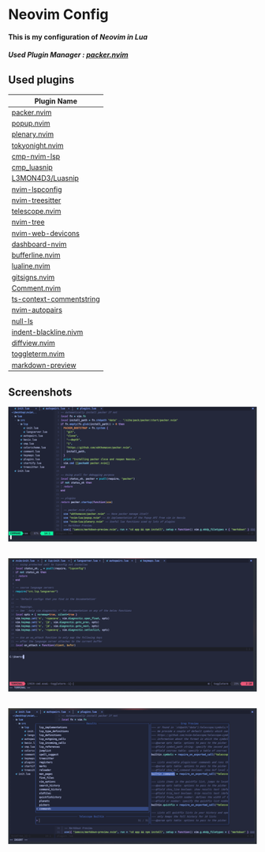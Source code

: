 # Neovim Config
#### This is my configuration of ***Neovim in Lua***

##### **Used Plugin Manager** : [packer.nvim](https://github.com/wbthomason/packer.nvim)

## Used plugins 
| Plugin Name                                                             
|------------------------------------------------------------------- 
| [packer.nvim](https://github.com/wbthomason/packer.nvim)
| [popup.nvim](https://github.com/nvim-lua/popup.nvim) 
| [plenary.nvim](https://github.com/nvim-lua/plenary.nvim) 
| [tokyonight.nvim](https://github.com/folke/tokyonight.nvim) 
| [cmp-nvim-lsp](https://github.com/hrsh7th/cmp-nvim-lsp) 
| [cmp_luasnip](https://github.com/saadparwaiz1/cmp_luasnip) 
| [L3MON4D3/Luasnip](https://github.com/L3MON4D3/LuaSnip) 
| [nvim-lspconfig](https://github.com/neovim/nvim-lspconfig) 
| [nvim-treesitter](https://github.com/nvim-treesitter/nvim-treesitter) 
| [telescope.nvim](https://github.com/nvim-telescope/telescope.nvim) 
| [nvim-tree](https://github.com/kyazdani42/nvim-tree.lua) 
| [nvim-web-devicons](https://github.com/kyazdani42/nvim-web-devicons) 
| [dashboard-nvim](https://github.com/glepnir/dashboard-nvim) 
| [bufferline.nvim](https://github.com/akinsho/bufferline.nvim) 
| [lualine.nvim](https://github.com/nvim-lualine/lualine.nvim) 
| [gitsigns.nvim](https://github.com/lewis6991/gitsigns.nvim) 
| [Comment.nvim](https://github.com/numToStr/Comment.nvim) 
| [ts-context-commentstring](https://github.com/JoosepAlviste/nvim-ts-context-commentstring) 
| [nvim-autopairs](https://github.com/windwp/nvim-autopairs) 
| [null-ls](https://github.com/jose-elias-alvarez/null-ls.nvim) 
| [indent-blackline.nivm](https://github.com/lukas-reineke/indent-blankline.nvim) 
| [diffview.nvim](https://github.com/sindrets/diffview.nvim) 
| [toggleterm.nvim](https://github.com/akinsho/toggleterm.nvim) 
| [markdown-preview](https://github.com/iamcco/markdown-preview.nvim)


## Screenshots

<p align="center">
   <a><img src="https://raw.githubusercontent.com/hsanirudh/Neovim_lua/init.lua/screenshots/Screenshot1.png" alt="1" width=600px></a>
   <br>
   <br>
</p>


<p align="center">
   <a><img src="https://raw.githubusercontent.com/hsanirudh/Neovim_lua/init.lua/screenshots/Screenshot2.png" alt="2" width=600px></a>
   <br>
   <br>
</p>

<p align="center">
   <a><img src="https://raw.githubusercontent.com/hsanirudh/Neovim_lua/init.lua/screenshots/Screenshot3.png" alt="3" width=600px></a>
   <br>
   <br>
</p>

